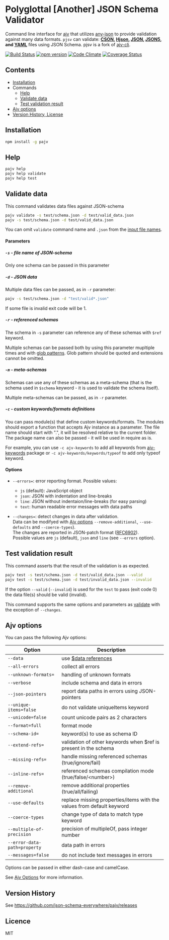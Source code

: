 # Polyglottal [Another] JSON Schema Validator

Command line interface for [ajv](https://github.com/epoberezkin/ajv) that utilizes [any-json](https://github.com/laktak/any-json/) to provide validation against many data formats. `pjsv` can validate: **[CSON](https://github.com/bevry/cson), [Hjson](http://hjson.org/), [JSON](http://json.org/), [JSON5](http://json5.org/), and [YAML](http://yaml.org/)** files using JSON Schema.  pjsv is a fork of [ajv-cli](https://github.com/jessedc/ajv-cli).

[![Build Status](https://travis-ci.org/json-schema-everywhere/pajv.svg?branch=master)](https://travis-ci.org/json-schema-everywhere/pajv)
[![npm version](https://badge.fury.io/js/pajv.svg)](https://www.npmjs.com/package/pajv)
[![Code Climate](https://codeclimate.com/github/json-schema-everywhere/pajv/badges/gpa.svg)](https://codeclimate.com/github/json-schema-everywhere/pajv)
[![Coverage Status](https://coveralls.io/repos/github/json-schema-everywhere/pajv/badge.svg?branch=master)](https://coveralls.io/github/json-schema-everywhere/pajv?branch=master)

## Contents

- [Installation](#installation)
- Commands
  - [Help](#help)
  - [Validate data](#validate-data)
  - [Test validation result](#test-validation-result)
- [Ajv options](#ajv-options)
- [Version History, License](#version_history)


## Installation

```sh
npm install -g pajv
```


## Help

```sh
pajv help
pajv help validate
pajv help test
```


## Validate data

This command validates data files against JSON-schema

```sh
pajv validate -s test/schema.json -d test/valid_data.json
pajv -s test/schema.json -d test/valid_data.json
```

You can omit `validate` command name and `.json` from the [input file names](https://nodejs.org/api/modules.html#modules_file_modules). 


#### Parameters

##### `-s` - file name of JSON-schema

Only one schema can be passed in this parameter


##### `-d` - JSON data

Multiple data files can be passed, as in `-r` parameter:

```sh
pajv -s test/schema.json -d "test/valid*.json"
```

If some file is invalid exit code will be 1.


##### `-r` - referenced schemas

The schema in `-s` parameter can reference any of these schemas with `$ref` keyword.

Multiple schemas can be passed both by using this parameter mupltiple times and with [glob patterns](https://github.com/isaacs/node-glob#glob-primer). Glob pattern should be quoted and extensions cannot be omitted.


##### `-m` - meta-schemas

Schemas can use any of these schemas as a meta-schema (that is the schema used in `$schema` keyword - it is used to validate the schema itself).

Multiple meta-schemas can be passed, as in `-r` parameter.


##### `-c` - custom keywords/formats definitions

You can pass module(s) that define custom keywords/formats. The modules should export a function that accepts Ajv instance as a parameter. The file name should start with ".", it will be resolved relative to the current folder. The package name can also be passed - it will be used in require as is.

For example, you can use `-c ajv-keywords` to add all keywords from [ajv-keywords](https://github.com/epoberezkin/ajv-keywords) package or `-c ajv-keywords/keywords/typeof` to add only typeof keyword.


#### Options

- `--errors=`: error reporting format. Possible values:
    - `js` (default): JavaScript object
    - `json`: JSON with indentation and line-breaks
    - `line`: JSON without indentaion/line-breaks (for easy parsing)
    - `text`: human readable error messages with data paths

- `--changes=`: detect changes in data after validation.<br>
    Data can be modifyed with [Ajv options](#ajv-options) `--remove-additional`, `--use-defaults` and `--coerce-types`).<br>
    The changes are reported in JSON-patch format ([RFC6902](https://tools.ietf.org/html/rfc6902)).<br>
    Possible values are `js` (default), `json` and `line` (see `--errors` option).


## Test validation result

This command asserts that the result of the validation is as expected.

```sh
pajv test -s test/schema.json -d test/valid_data.json --valid
pajv test -s test/schema.json -d test/invalid_data.json --invalid
```

If the option `--valid` (`--invalid`) is used for the `test` to pass (exit code 0) the data file(s) should be valid (invalid).

This command supports the same options and parameters as [validate](#validate-data) with the exception of `--changes`.


## Ajv options

You can pass the following Ajv options:

|Option|Description|
|---|---|
|`--data`|use [$data references](https://github.com/epoberezkin/ajv#data-reference)|
|`--all-errors`|collect all errors|
|`--unknown-formats=`|handling of unknown formats|
|`--verbose`|include schema and data in errors|
|`--json-pointers`|report data paths in errors using JSON-pointers|
|`--unique-items=false`|do not validate uniqueItems keyword|
|`--unicode=false`|count unicode pairs as 2 characters|
|`--format=full`|format mode|
|`--schema-id=`|keyword(s) to use as schema ID|
|`--extend-refs=`|validation of other keywords when $ref is present in the schema|
|`--missing-refs=`|handle missing referenced schemas (true/ignore/fail)|
|`--inline-refs=`|referenced schemas compilation mode (true/false/\<number\>)|
|`--remove-additional`|remove additional properties (true/all/failing)|
|`--use-defaults`|replace missing properties/items with the values from default keyword|
|`--coerce-types`|change type of data to match type keyword|
|`--multiple-of-precision`|precision of multipleOf, pass integer number|
|`--error-data-path=property`|data path in errors|
|`--messages=false`|do not include text messages in errors|

Options can be passed in either dash-case and camelCase.

See [Ajv Options](https://github.com/epoberezkin/ajv#options) for more information.


## Version History

See https://github.com/json-schema-everywhere/pajv/releases


## Licence

MIT
